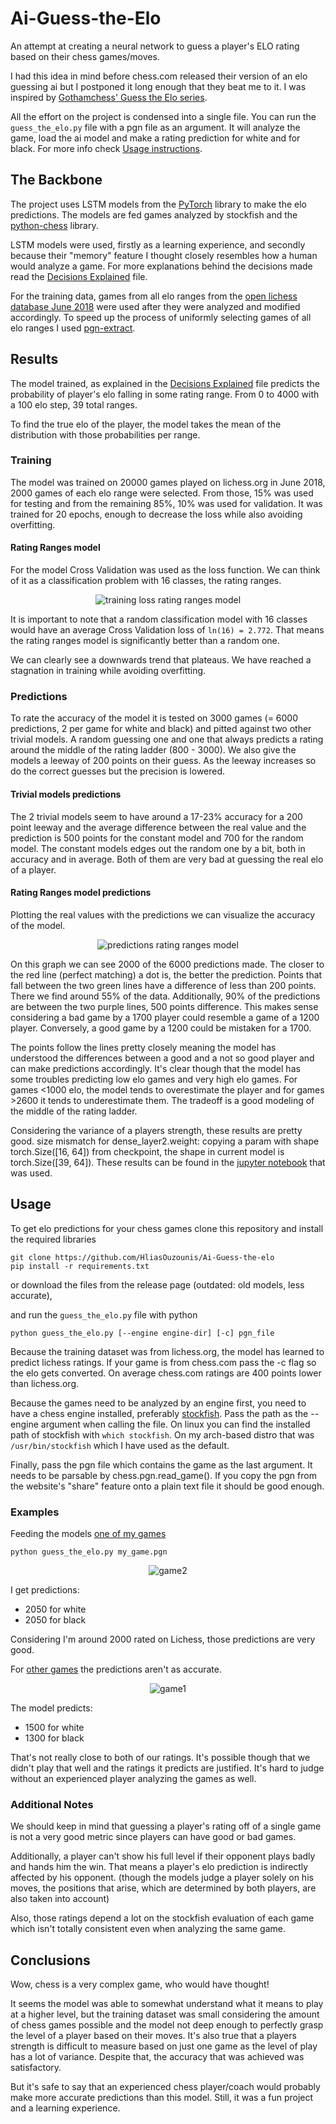 # Ai-Guess-the-Elo

An attempt at creating a neural network to guess a player's ELO rating based on their chess games/moves.

I had this idea in mind before chess.com released their version of an elo guessing ai but I postponed it long enough that they beat me to it. I was inspired by [Gothamchess' Guess the Elo series](https://www.youtube.com/watch?v=0baCL9wwJTA&list=PLBRObSmbZluRiGDWMKtOTJiLy3q0zIfd7).

All the effort on the project is condensed into a single file. You can run the `guess_the_elo.py` file with a pgn file as an argument. It will analyze the game, load the ai model and make a rating prediction for white and for black. For more info check [Usage instructions](#usage).

## The Backbone

The project uses LSTM models from the [PyTorch](https://pytorch.org) library to make the elo predictions. The models are fed games analyzed by stockfish and the [python-chess](https://python-chess.readthedocs.io/en/latest/#) library.

LSTM models were used, firstly as a learning experience, and secondly because their "memory" feature I thought closely resembles how a human would analyze a game. For more explanations behind the decisions made read the [Decisions Explained](/elo_ai/models/Decisions_Explained.md) file.

For the training data, games from all elo ranges from the [open lichess database June 2018](https://database.lichess.org/) were used after they were analyzed and modified accordingly. To speed up the process of uniformly selecting games of all elo ranges I used [pgn-extract](https://www.cs.kent.ac.uk/people/staff/djb/pgn-extract/).

## Results

The model trained, as explained in the [Decisions Explained](/elo_ai/models/Decisions_Explained.md) file predicts the probability of player's elo falling in some rating range. From 0 to 4000 with a 100 elo step, 39 total ranges.

To find the true elo of the player, the model takes the mean of the distribution with those probabilities per range.

### Training

The model was trained on 20000 games played on lichess.org in June 2018, 2000 games of each elo range were selected. From those, 15% was used for testing and from the remaining 85%, 10% was used for validation. It was trained for 20 epochs, enough to decrease the loss while also avoiding overfitting.

#### Rating Ranges model

For the model Cross Validation was used as the loss function. We can think of it as a classification problem with 16 classes, the rating ranges.

<p align="center">
  <img src="/elo_ai/models/rating_ranges/Graphs/loss_plot.png" alt="training loss rating ranges model">
</p>

It is important to note that a random classification model with 16 classes would have an average Cross Validation loss of `ln(16) = 2.772`. That means the rating ranges model is significantly better than a random one.

We can clearly see a downwards trend that plateaus. We have reached a stagnation in training while avoiding overfitting.

### Predictions

To rate the accuracy of the model it is tested on 3000 games (= 6000 predictions, 2 per game for white and black) and pitted against two other trivial models. A random guessing one and one that always predicts a rating around the middle of the rating ladder (800 - 3000). We also give the models a leeway of 200 points on their guess. As the leeway increases so do the correct guesses but the precision is lowered.

#### Trivial models predictions

The 2 trivial models seem to have around a 17-23% accuracy for a 200 point leeway and the average difference between the real value and the prediction is 500 points for the constant model and 700 for the random model. The constant models edges out the random one by a bit, both in accuracy and in average. Both of them are very bad at guessing the real elo of a player.

#### Rating Ranges model predictions

Plotting the real values with the predictions we can visualize the accuracy of the model.

<p align="center">
  <img src="/elo_ai/models/rating_ranges/Graphs/predictions.png" alt="predictions rating ranges model">
</p>

On this graph we can see 2000 of the 6000 predictions made.  The closer to the red line (perfect matching) a dot is, the better the prediction. Points that fall between the two green lines have a difference of less than 200 points. There we find around 55% of the data. Additionally, 90% of the predictions are between the two purple lines, 500 points difference. This makes sense considering a bad game by a 1700 player could resemble a game of a 1200 player. Conversely, a good game by a 1200 could be mistaken for a 1700.

The points follow the lines pretty closely meaning the model has understood the differences between a good and a not so good player and can make predictions accordingly. It's clear though that the model has some troubles predicting low elo games and very high elo games. For games <1000 elo, the model tends to overestimate the player and for games >2600 it tends to underestimate them. The tradeoff is a good modeling of the middle of the rating ladder.

Considering the variance of a players strength, these results are pretty good.
        size mismatch for dense_layer2.weight: copying a param with shape torch.Size([16, 64]) from checkpoint, the shape in current model is torch.Size([39, 64]).
These results can be found in the [jupyter notebook](/elo_ai/models/rating_ranges/lstm_train_rating_ranges.ipynb) that was used.

## Usage

To get elo predictions for your chess games clone this repository and install the required libraries

```shell
git clone https://github.com/HliasOuzounis/Ai-Guess-the-elo
pip install -r requirements.txt
```

or download the files from the release page (outdated: old models, less accurate),

and run the `guess_the_elo.py` file with python

```shell
python guess_the_elo.py [--engine engine-dir] [-c] pgn_file
```

Because the training dataset was from lichess.org, the model has learned to predict lichess ratings. If your game is from chess.com pass the -c flag so the elo gets converted. On average chess.com ratings are 400 points lower than lichess.org.

Because the games need to be analyzed by an engine first, you need to have a chess engine installed, preferably [stockfish](https://stockfishchess.org/download/). Pass the path as the --engine argument when calling the file. On linux you can find the installed path of stockfish with `which stockfish`. On my arch-based distro that was `/usr/bin/stockfish` which I have used as the default.

Finally, pass the pgn file which contains the game as the last argument. It needs to be parsable by chess.pgn.read_game(). If you copy the pgn from the website's "share" feature onto a plain text file it should be good enough.

### Examples

Feeding the models [one of my games](https://lichess.org/bNLqqjHP/black#0)

```shell
python guess_the_elo.py my_game.pgn
```

<p align="center">
  <img src="datasets/showcase_games/game2.gif" alt="game2">
</p>
I get predictions:

- 2050 for white
- 2050 for black

Considering I'm around 2000 rated on Lichess, those predictions are very good.

For [other games](https://lichess.org/BoxuoUjy/black#0) the predictions aren't as accurate.

<p align="center">
  <img src="datasets/showcase_games/game1.gif" alt="game1">
</p>

The model predicts:

- 1500 for white
- 1300 for black

That's not really close to both of our ratings. It's possible though that we didn't play that well and the ratings it predicts are justified. It's hard to judge without an experienced player analyzing the games as well.

### Additional Notes

We should keep in mind that guessing a player's rating off of a single game is not a very good metric since players can have good or bad games.

Additionally, a player can't show his full level if their opponent plays badly and hands him the win. That means a player's elo prediction is indirectly affected by his opponent. (though the models judge a player solely on his moves, the positions that arise, which are determined by both players, are also taken into account)

Also, those ratings depend a lot on the stockfish evaluation of each game which isn't totally consistent even when analyzing the same game.

## Conclusions

Wow, chess is a very complex game, who would have thought!

It seems the model was able to somewhat understand what it means to play at a higher level, but the training dataset was small considering the amount of chess games possible and the model not deep enough to perfectly grasp the level of a player based on their moves. It's also true that a players strength is difficult to measure based on just one game as the level of play has a lot of variance. Despite that, the accuracy that was achieved was satisfactory.

But it's safe to say that an experienced chess player/coach would probably make more accurate predictions than this model. Still, it was a fun project and a learning experience.
